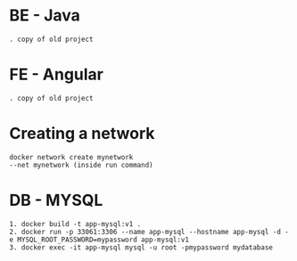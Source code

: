 # BE - Java
```
. copy of old project
```

# FE - Angular
```
. copy of old project
```

# Creating a network
```
docker network create mynetwork
--net mynetwork (inside run command)
```

# DB - MYSQL
```
1. docker build -t app-mysql:v1 .
2. docker run -p 33061:3306 --name app-mysql --hostname app-mysql -d -e MYSQL_ROOT_PASSWORD=mypassword app-mysql:v1
3. docker exec -it app-mysql mysql -u root -pmypassword mydatabase
```
